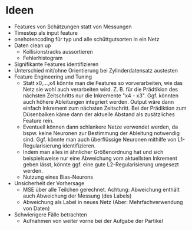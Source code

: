 
# Ideen

- Features von Schätzungen statt von Messungen
- Timestep als input feature
- onehotencoding für typ und alle schüttgutsorten in ein Netz
- Daten clean up
  - Kollisionstracks aussortieren
  - Fehlerhistogram
- Signifikante Features identifizieren
- Unterschied mit/ohne Orientierung bei Zylinderdatensatz austesten
- Feature Engineering und Tuning
   - Statt x0,...,x4 könnte man die Features so vorverarbeiten, wie das Netz sie wohl auch verarbeiten wird. Z. B.  für die Prädtikion des nächsten Zeitschritts nur die Inkremente "x4 - x3". Ggf. könnten auch höhere Ableitungen integriert werden. Output wäre dann einfach Inkrement zum nächsten Zeitschritt. Bei der Prädiktion zum Düsenbalken käme dann der aktuelle Abstand als zusätzliches Feature rein.
   - Eventuell können dann schlankere Netze verwendet werden, da bspw. keine Neuronen zur Bestimmung der Ableitung notwendig sind. Ggf. könnte man auch überflüssige Neuronen mithilfe von L1-Regularisierung identifizieren.
   - Indem man alles in ähnlicher Größenordnung hat und sich beispielsweise nur eine Abweichung vom aktuellsten Inkrement geben lässt, könnte ggf. eine gute L2-Regularisierung umgesezt werden.
   - Nutzung eines Bias-Neurons
- Unsicherheit der Vorhersage
   - MSE über alle Teilchen gerechnet. Achtung: Abweichung enthält auch Abweichung der Messung (des Labels)
   - Abweichung als Label in neues Netz (Aber: Mehrfachverwendung von Daten)
- Schwierigere Fälle betrachten
   - Aufnahmen von weiter vorne bei der Aufgabe der Partikel

